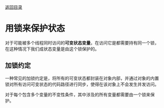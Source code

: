 [返回目录](/README.md)

# 用锁来保护状态

对于可能被多个线程同时访问的**可变状态变量**，在访问它是都需要持有同一个锁，在这种情况下我们成状态变量是由这个锁保护的。



## 加锁约定

一种常见的加锁约定是，将所有的可变状态都封装在对象内部，并通过对象的内置锁对所有访问可变状态的代码路径进行同步，使得在该对象上不会发生并发访问。

对于每个包含多个变量的不变性条件，其中涉及的所有变量都需要由一个锁来保护。

